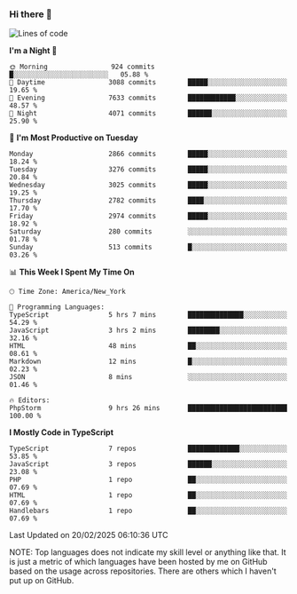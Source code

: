 ### Hi there 👋

<!--
**LynxJinxxy/LynxJinxxy** is a ✨ _special_ ✨ repository because its `README.md` (this file) appears on your GitHub profile.

Here are some ideas to get you started:

- 🔭 I’m currently working on ...
- 🌱 I’m currently learning ...
- 👯 I’m looking to collaborate on ...
- 🤔 I’m looking for help with ...
- 💬 Ask me about ...
- 📫 How to reach me: ...
- 😄 Pronouns: ...
- ⚡ Fun fact: ...
-->

<!--START_SECTION:waka-->
![Lines of code](https://img.shields.io/badge/From%20Hello%20World%20I%27ve%20Written-24.7%20million%20lines%20of%20code-blue)

**I'm a Night 🦉** 

```text
🌞 Morning                924 commits         █░░░░░░░░░░░░░░░░░░░░░░░░   05.88 % 
🌆 Daytime                3088 commits        █████░░░░░░░░░░░░░░░░░░░░   19.65 % 
🌃 Evening                7633 commits        ████████████░░░░░░░░░░░░░   48.57 % 
🌙 Night                  4071 commits        ██████░░░░░░░░░░░░░░░░░░░   25.90 % 
```
📅 **I'm Most Productive on Tuesday** 

```text
Monday                   2866 commits        █████░░░░░░░░░░░░░░░░░░░░   18.24 % 
Tuesday                  3276 commits        █████░░░░░░░░░░░░░░░░░░░░   20.84 % 
Wednesday                3025 commits        █████░░░░░░░░░░░░░░░░░░░░   19.25 % 
Thursday                 2782 commits        ████░░░░░░░░░░░░░░░░░░░░░   17.70 % 
Friday                   2974 commits        █████░░░░░░░░░░░░░░░░░░░░   18.92 % 
Saturday                 280 commits         ░░░░░░░░░░░░░░░░░░░░░░░░░   01.78 % 
Sunday                   513 commits         █░░░░░░░░░░░░░░░░░░░░░░░░   03.26 % 
```


📊 **This Week I Spent My Time On** 

```text
🕑︎ Time Zone: America/New_York

💬 Programming Languages: 
TypeScript               5 hrs 7 mins        ██████████████░░░░░░░░░░░   54.29 % 
JavaScript               3 hrs 2 mins        ████████░░░░░░░░░░░░░░░░░   32.16 % 
HTML                     48 mins             ██░░░░░░░░░░░░░░░░░░░░░░░   08.61 % 
Markdown                 12 mins             █░░░░░░░░░░░░░░░░░░░░░░░░   02.23 % 
JSON                     8 mins              ░░░░░░░░░░░░░░░░░░░░░░░░░   01.46 % 

🔥 Editors: 
PhpStorm                 9 hrs 26 mins       █████████████████████████   100.00 % 
```

**I Mostly Code in TypeScript** 

```text
TypeScript               7 repos             █████████████░░░░░░░░░░░░   53.85 % 
JavaScript               3 repos             ██████░░░░░░░░░░░░░░░░░░░   23.08 % 
PHP                      1 repo              ██░░░░░░░░░░░░░░░░░░░░░░░   07.69 % 
HTML                     1 repo              ██░░░░░░░░░░░░░░░░░░░░░░░   07.69 % 
Handlebars               1 repo              ██░░░░░░░░░░░░░░░░░░░░░░░   07.69 % 
```




 Last Updated on 20/02/2025 06:10:36 UTC
<!--END_SECTION:waka-->
NOTE: Top languages does not indicate my skill level or anything like that. It is just a metric of which languages have been hosted by me on GitHub based on the usage across repositories. There are others which I haven't put up on GitHub.
